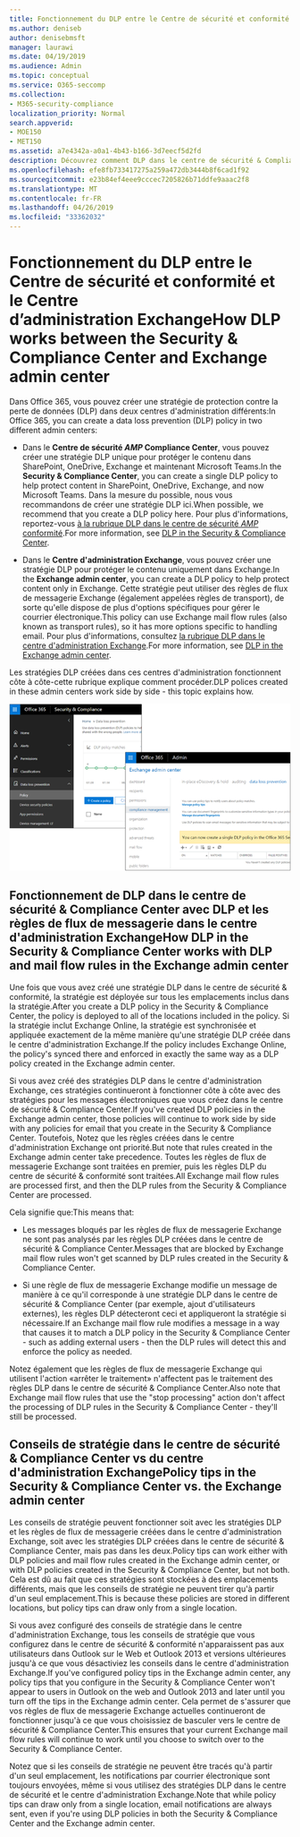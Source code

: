 ```yaml
---
title: Fonctionnement du DLP entre le Centre de sécurité et conformité et le Centre d’administration Exchange
ms.author: deniseb
author: denisebmsft
manager: laurawi
ms.date: 04/19/2019
ms.audience: Admin
ms.topic: conceptual
ms.service: O365-seccomp
ms.collection:
- M365-security-compliance
localization_priority: Normal
search.appverid:
- MOE150
- MET150
ms.assetid: a7e4342a-a0a1-4b43-b166-3d7eecf5d2fd
description: Découvrez comment DLP dans le centre de sécurité & Compliance Center fonctionne avec DLP et les règles de flux de messagerie (règles de transport) dans le centre d'administration Exchange.
ms.openlocfilehash: efe8fb733417275a259a472db3444b8f6cad1f92
ms.sourcegitcommit: e23b84ef4eee9cccec7205826b71ddfe9aaac2f8
ms.translationtype: MT
ms.contentlocale: fr-FR
ms.lasthandoff: 04/26/2019
ms.locfileid: "33362032"
---
```

# <a name="how-dlp-works-between-the-security--compliance-center-and-exchange-admin-center"></a><span data-ttu-id="3cb99-103">Fonctionnement du DLP entre le Centre de sécurité et conformité et le Centre d’administration Exchange</span><span class="sxs-lookup"><span data-stu-id="3cb99-103">How DLP works between the Security & Compliance Center and Exchange admin center</span></span>

<span data-ttu-id="3cb99-104">Dans Office 365, vous pouvez créer une stratégie de protection contre la perte de données (DLP) dans deux centres d'administration différents:</span><span class="sxs-lookup"><span data-stu-id="3cb99-104">In Office 365, you can create a data loss prevention (DLP) policy in two different admin centers:</span></span>
  
- <span data-ttu-id="3cb99-105">Dans le **Centre de sécurité _AMP_ Compliance Center**, vous pouvez créer une stratégie DLP unique pour protéger le contenu dans SharePoint, OneDrive, Exchange et maintenant Microsoft Teams.</span><span class="sxs-lookup"><span data-stu-id="3cb99-105">In the **Security & Compliance Center**, you can create a single DLP policy to help protect content in SharePoint, OneDrive, Exchange, and now Microsoft Teams.</span></span> <span data-ttu-id="3cb99-106">Dans la mesure du possible, nous vous recommandons de créer une stratégie DLP ici.</span><span class="sxs-lookup"><span data-stu-id="3cb99-106">When possible, we recommend that you create a DLP policy here.</span></span> <span data-ttu-id="3cb99-107">Pour plus d'informations, reportez-vous [à la rubrique DLP dans le centre de sécurité _AMP_ conformité](data-loss-prevention-policies.md).</span><span class="sxs-lookup"><span data-stu-id="3cb99-107">For more information, see [DLP in the Security & Compliance Center](data-loss-prevention-policies.md).</span></span>
    
- <span data-ttu-id="3cb99-108">Dans le **Centre d'administration Exchange**, vous pouvez créer une stratégie DLP pour protéger le contenu uniquement dans Exchange.</span><span class="sxs-lookup"><span data-stu-id="3cb99-108">In the **Exchange admin center**, you can create a DLP policy to help protect content only in Exchange.</span></span> <span data-ttu-id="3cb99-109">Cette stratégie peut utiliser des règles de flux de messagerie Exchange (également appelées règles de transport), de sorte qu'elle dispose de plus d'options spécifiques pour gérer le courrier électronique.</span><span class="sxs-lookup"><span data-stu-id="3cb99-109">This policy can use Exchange mail flow rules (also known as transport rules), so it has more options specific to handling email.</span></span> <span data-ttu-id="3cb99-110">Pour plus d'informations, consultez [la rubrique DLP dans le centre d'administration Exchange](https://go.microsoft.com/fwlink/?linkid=852311).</span><span class="sxs-lookup"><span data-stu-id="3cb99-110">For more information, see [DLP in the Exchange admin center](https://go.microsoft.com/fwlink/?linkid=852311).</span></span>
    
<span data-ttu-id="3cb99-111">Les stratégies DLP créées dans ces centres d'administration fonctionnent côte à côte-cette rubrique explique comment procéder.</span><span class="sxs-lookup"><span data-stu-id="3cb99-111">DLP polices created in these admin centers work side by side - this topic explains how.</span></span>
  
![Pages DLP dans le centre de sécurité et de conformité et centre d'administration Exchange](media/d3eaa7e7-3b16-457b-bd9c-26707f7b584f.png)
  
## <a name="how-dlp-in-the-security--compliance-center-works-with-dlp-and-mail-flow-rules-in-the-exchange-admin-center"></a><span data-ttu-id="3cb99-113">Fonctionnement de DLP dans le centre de sécurité & Compliance Center avec DLP et les règles de flux de messagerie dans le centre d'administration Exchange</span><span class="sxs-lookup"><span data-stu-id="3cb99-113">How DLP in the Security & Compliance Center works with DLP and mail flow rules in the Exchange admin center</span></span>

<span data-ttu-id="3cb99-114">Une fois que vous avez créé une stratégie DLP dans le centre de sécurité & conformité, la stratégie est déployée sur tous les emplacements inclus dans la stratégie.</span><span class="sxs-lookup"><span data-stu-id="3cb99-114">After you create a DLP policy in the Security & Compliance Center, the policy is deployed to all of the locations included in the policy.</span></span> <span data-ttu-id="3cb99-115">Si la stratégie inclut Exchange Online, la stratégie est synchronisée et appliquée exactement de la même manière qu'une stratégie DLP créée dans le centre d'administration Exchange.</span><span class="sxs-lookup"><span data-stu-id="3cb99-115">If the policy includes Exchange Online, the policy's synced there and enforced in exactly the same way as a DLP policy created in the Exchange admin center.</span></span> 
  
<span data-ttu-id="3cb99-116">Si vous avez créé des stratégies DLP dans le centre d'administration Exchange, ces stratégies continueront à fonctionner côte à côte avec des stratégies pour les messages électroniques que vous créez dans le centre de sécurité & Compliance Center.</span><span class="sxs-lookup"><span data-stu-id="3cb99-116">If you've created DLP policies in the Exchange admin center, those policies will continue to work side by side with any policies for email that you create in the Security & Compliance Center.</span></span> <span data-ttu-id="3cb99-117">Toutefois, Notez que les règles créées dans le centre d'administration Exchange ont priorité.</span><span class="sxs-lookup"><span data-stu-id="3cb99-117">But note that rules created in the Exchange admin center take precedence.</span></span> <span data-ttu-id="3cb99-118">Toutes les règles de flux de messagerie Exchange sont traitées en premier, puis les règles DLP du centre de sécurité & conformité sont traitées.</span><span class="sxs-lookup"><span data-stu-id="3cb99-118">All Exchange mail flow rules are processed first, and then the DLP rules from the Security & Compliance Center are processed.</span></span>
  
<span data-ttu-id="3cb99-119">Cela signifie que:</span><span class="sxs-lookup"><span data-stu-id="3cb99-119">This means that:</span></span>
  
- <span data-ttu-id="3cb99-120">Les messages bloqués par les règles de flux de messagerie Exchange ne sont pas analysés par les règles DLP créées dans le centre de sécurité & Compliance Center.</span><span class="sxs-lookup"><span data-stu-id="3cb99-120">Messages that are blocked by Exchange mail flow rules won't get scanned by DLP rules created in the Security & Compliance Center.</span></span>
    
- <span data-ttu-id="3cb99-121">Si une règle de flux de messagerie Exchange modifie un message de manière à ce qu'il corresponde à une stratégie DLP dans le centre de sécurité & Compliance Center (par exemple, ajout d'utilisateurs externes), les règles DLP détecteront ceci et appliqueront la stratégie si nécessaire.</span><span class="sxs-lookup"><span data-stu-id="3cb99-121">If an Exchange mail flow rule modifies a message in a way that causes it to match a DLP policy in the Security & Compliance Center - such as adding external users - then the DLP rules will detect this and enforce the policy as needed.</span></span>
    
<span data-ttu-id="3cb99-122">Notez également que les règles de flux de messagerie Exchange qui utilisent l'action «arrêter le traitement» n'affectent pas le traitement des règles DLP dans le centre de sécurité & Compliance Center.</span><span class="sxs-lookup"><span data-stu-id="3cb99-122">Also note that Exchange mail flow rules that use the "stop processing" action don't affect the processing of DLP rules in the Security & Compliance Center - they'll still be processed.</span></span>
  
## <a name="policy-tips-in-the-security--compliance-center-vs-the-exchange-admin-center"></a><span data-ttu-id="3cb99-123">Conseils de stratégie dans le centre de sécurité & Compliance Center vs du centre d'administration Exchange</span><span class="sxs-lookup"><span data-stu-id="3cb99-123">Policy tips in the Security & Compliance Center vs. the Exchange admin center</span></span>

<span data-ttu-id="3cb99-124">Les conseils de stratégie peuvent fonctionner soit avec les stratégies DLP et les règles de flux de messagerie créées dans le centre d'administration Exchange, soit avec les stratégies DLP créées dans le centre de sécurité & Compliance Center, mais pas dans les deux.</span><span class="sxs-lookup"><span data-stu-id="3cb99-124">Policy tips can work either with DLP policies and mail flow rules created in the Exchange admin center, or with DLP policies created in the Security & Compliance Center, but not both.</span></span> <span data-ttu-id="3cb99-125">Cela est dû au fait que ces stratégies sont stockées à des emplacements différents, mais que les conseils de stratégie ne peuvent tirer qu'à partir d'un seul emplacement.</span><span class="sxs-lookup"><span data-stu-id="3cb99-125">This is because these policies are stored in different locations, but policy tips can draw only from a single location.</span></span>
  
<span data-ttu-id="3cb99-126">Si vous avez configuré des conseils de stratégie dans le centre d'administration Exchange, tous les conseils de stratégie que vous configurez dans le centre de sécurité & conformité n'apparaissent pas aux utilisateurs dans Outlook sur le Web et Outlook 2013 et versions ultérieures jusqu'à ce que vous désactiviez les conseils dans le centre d'administration Exchange.</span><span class="sxs-lookup"><span data-stu-id="3cb99-126">If you've configured policy tips in the Exchange admin center, any policy tips that you configure in the Security & Compliance Center won't appear to users in Outlook on the web and Outlook 2013 and later until you turn off the tips in the Exchange admin center.</span></span> <span data-ttu-id="3cb99-127">Cela permet de s'assurer que vos règles de flux de messagerie Exchange actuelles continueront de fonctionner jusqu'à ce que vous choisissiez de basculer vers le centre de sécurité & Compliance Center.</span><span class="sxs-lookup"><span data-stu-id="3cb99-127">This ensures that your current Exchange mail flow rules will continue to work until you choose to switch over to the Security & Compliance Center.</span></span>
  
<span data-ttu-id="3cb99-128">Notez que si les conseils de stratégie ne peuvent être tracés qu'à partir d'un seul emplacement, les notifications par courrier électronique sont toujours envoyées, même si vous utilisez des stratégies DLP dans le centre de sécurité et le centre d'administration Exchange.</span><span class="sxs-lookup"><span data-stu-id="3cb99-128">Note that while policy tips can draw only from a single location, email notifications are always sent, even if you're using DLP policies in both the Security & Compliance Center and the Exchange admin center.</span></span>
  

